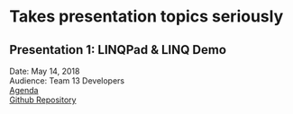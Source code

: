# Takes presentation topics seriously

## Presentation 1: LINQPad & LINQ Demo
 Date: May 14, 2018<br/>
Audience: Team 13 Developers<br/>
[Agenda](https://github.com/hpractv/LINQPad-Demo/blob/master/README.md)<br/>
[Github Repository](https://github.com/hpractv/LINQPad-Demo)<br/>
